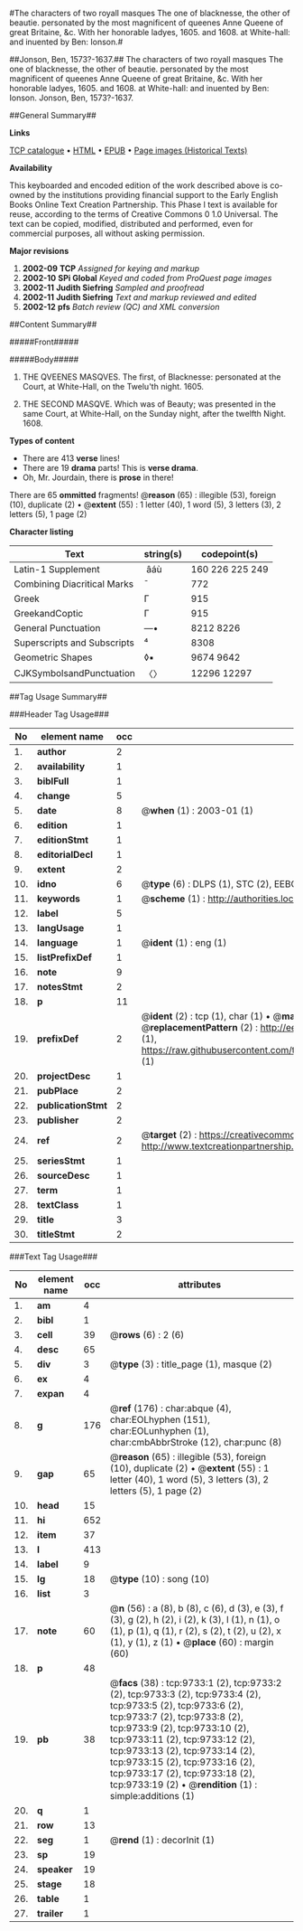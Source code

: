 #The characters of two royall masques The one of blacknesse, the other of beautie. personated by the most magnificent of queenes Anne Queene of great Britaine, &c. With her honorable ladyes, 1605. and 1608. at White-hall: and inuented by Ben: Ionson.#

##Jonson, Ben, 1573?-1637.##
The characters of two royall masques The one of blacknesse, the other of beautie. personated by the most magnificent of queenes Anne Queene of great Britaine, &c. With her honorable ladyes, 1605. and 1608. at White-hall: and inuented by Ben: Ionson.
Jonson, Ben, 1573?-1637.

##General Summary##

**Links**

[TCP catalogue](http://www.ota.ox.ac.uk/tcp/)  • 
[HTML](http://tei.it.ox.ac.uk/tcp/Texts-HTML/free/A04/A04643.html)  • 
[EPUB](http://tei.it.ox.ac.uk/tcp/Texts-EPUB/free/A04/A04643.epub) • 
[Page images (Historical Texts)](https://data.historicaltexts.jisc.ac.uk/view?pubId=eebo-99844883e&pageId=eebo-99844883e-9733-1)

**Availability**

This keyboarded and encoded edition of the
	       work described above is co-owned by the institutions
	       providing financial support to the Early English Books
	       Online Text Creation Partnership. This Phase I text is
	       available for reuse, according to the terms of Creative
	       Commons 0 1.0 Universal. The text can be copied,
	       modified, distributed and performed, even for
	       commercial purposes, all without asking permission.

**Major revisions**

1. __2002-09__ __TCP__ *Assigned for keying and markup*
1. __2002-10__ __SPi Global__ *Keyed and coded from ProQuest page images*
1. __2002-11__ __Judith Siefring__ *Sampled and proofread*
1. __2002-11__ __Judith Siefring__ *Text and markup reviewed and edited*
1. __2002-12__ __pfs__ *Batch review (QC) and XML conversion*

##Content Summary##

#####Front#####

#####Body#####

1. THE QVEENES MASQVES. The first, of Blacknesse: personated at the Court, at White-Hall, on the Twelu'th night. 1605.

1. THE SECOND MASQVE. Which was of Beauty; was presented in the same Court, at White-Hall, on the Sunday night, after the twelfth Night. 1608.

**Types of content**

  * There are 413 **verse** lines!
  * There are 19 **drama** parts! This is **verse drama**.
  * Oh, Mr. Jourdain, there is **prose** in there!

There are 65 **ommitted** fragments! 
 @__reason__ (65) : illegible (53), foreign (10), duplicate (2)  •  @__extent__ (55) : 1 letter (40), 1 word (5), 3 letters (3), 2 letters (5), 1 page (2)

**Character listing**


|Text|string(s)|codepoint(s)|
|---|---|---|
|Latin-1 Supplement| âáù|160 226 225 249|
|Combining             Diacritical Marks|̄|772|
|Greek|Γ|915|
|GreekandCoptic|Γ|915|
|General Punctuation|—•|8212 8226|
|Superscripts             and Subscripts|⁴|8308|
|Geometric Shapes|◊▪|9674 9642|
|CJKSymbolsandPunctuation|〈〉|12296 12297|

##Tag Usage Summary##

###Header Tag Usage###

|No|element name|occ|attributes|
|---|---|---|---|
|1.|__author__|2||
|2.|__availability__|1||
|3.|__biblFull__|1||
|4.|__change__|5||
|5.|__date__|8| @__when__ (1) : 2003-01 (1)|
|6.|__edition__|1||
|7.|__editionStmt__|1||
|8.|__editorialDecl__|1||
|9.|__extent__|2||
|10.|__idno__|6| @__type__ (6) : DLPS (1), STC (2), EEBO-CITATION (1), PROQUEST (1), VID (1)|
|11.|__keywords__|1| @__scheme__ (1) : http://authorities.loc.gov/ (1)|
|12.|__label__|5||
|13.|__langUsage__|1||
|14.|__language__|1| @__ident__ (1) : eng (1)|
|15.|__listPrefixDef__|1||
|16.|__note__|9||
|17.|__notesStmt__|2||
|18.|__p__|11||
|19.|__prefixDef__|2| @__ident__ (2) : tcp (1), char (1)  •  @__matchPattern__ (2) : ([0-9\-]+):([0-9IVX]+) (1), (.+) (1)  •  @__replacementPattern__ (2) : http://eebo.chadwyck.com/downloadtiff?vid=$1&page=$2 (1), https://raw.githubusercontent.com/textcreationpartnership/Texts/master/tcpchars.xml#$1 (1)|
|20.|__projectDesc__|1||
|21.|__pubPlace__|2||
|22.|__publicationStmt__|2||
|23.|__publisher__|2||
|24.|__ref__|2| @__target__ (2) : https://creativecommons.org/publicdomain/zero/1.0/ (1), http://www.textcreationpartnership.org/docs/. (1)|
|25.|__seriesStmt__|1||
|26.|__sourceDesc__|1||
|27.|__term__|1||
|28.|__textClass__|1||
|29.|__title__|3||
|30.|__titleStmt__|2||


###Text Tag Usage###

|No|element name|occ|attributes|
|---|---|---|---|
|1.|__am__|4||
|2.|__bibl__|1||
|3.|__cell__|39| @__rows__ (6) : 2 (6)|
|4.|__desc__|65||
|5.|__div__|3| @__type__ (3) : title_page (1), masque (2)|
|6.|__ex__|4||
|7.|__expan__|4||
|8.|__g__|176| @__ref__ (176) : char:abque (4), char:EOLhyphen (151), char:EOLunhyphen (1), char:cmbAbbrStroke (12), char:punc (8)|
|9.|__gap__|65| @__reason__ (65) : illegible (53), foreign (10), duplicate (2)  •  @__extent__ (55) : 1 letter (40), 1 word (5), 3 letters (3), 2 letters (5), 1 page (2)|
|10.|__head__|15||
|11.|__hi__|652||
|12.|__item__|37||
|13.|__l__|413||
|14.|__label__|9||
|15.|__lg__|18| @__type__ (10) : song (10)|
|16.|__list__|3||
|17.|__note__|60| @__n__ (56) : a (8), b (8), c (6), d (3), e (3), f (3), g (2), h (2), i (2), k (3), l (1), n (1), o (1), p (1), q (1), r (2), s (2), t (2), u (2), x (1), y (1), z (1)  •  @__place__ (60) : margin (60)|
|18.|__p__|48||
|19.|__pb__|38| @__facs__ (38) : tcp:9733:1 (2), tcp:9733:2 (2), tcp:9733:3 (2), tcp:9733:4 (2), tcp:9733:5 (2), tcp:9733:6 (2), tcp:9733:7 (2), tcp:9733:8 (2), tcp:9733:9 (2), tcp:9733:10 (2), tcp:9733:11 (2), tcp:9733:12 (2), tcp:9733:13 (2), tcp:9733:14 (2), tcp:9733:15 (2), tcp:9733:16 (2), tcp:9733:17 (2), tcp:9733:18 (2), tcp:9733:19 (2)  •  @__rendition__ (1) : simple:additions (1)|
|20.|__q__|1||
|21.|__row__|13||
|22.|__seg__|1| @__rend__ (1) : decorInit (1)|
|23.|__sp__|19||
|24.|__speaker__|19||
|25.|__stage__|18||
|26.|__table__|1||
|27.|__trailer__|1||
